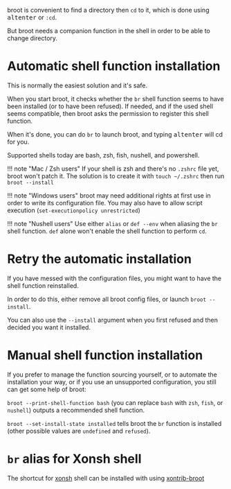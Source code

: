 
broot is convenient to find a directory then `cd` to it, which is done using <kbd>alt</kbd><kbd>enter</kbd> or `:cd`.

But broot needs a companion function in the shell in order to be able to change directory.

# Automatic shell function installation

This is normally the easiest solution and it's safe.

When you start broot, it checks whether the `br` shell function seems to have been installed (or to have been refused). If needed, and if the used shell seems compatible, then broot asks the permission to register this shell function.

When it's done, you can do `br` to launch broot, and typing <kbd>alt</kbd><kbd>enter</kbd> will cd for you.

Supported shells today are bash, zsh, fish, nushell, and powershell.

!!! note "Mac / Zsh users"
    If your shell is zsh and there's no `.zshrc` file yet, broot won't patch it. The solution is to create it with `touch ~/.zshrc` then run `broot --install`

!!! note "Windows users"
    broot may need additional rights at first use in order to write its configuration file. You may also have to allow script execution (`set-executionpolicy unrestricted`)

!!! note "Nushell users"
    Use either `alias` or `def --env` when aliasing the `br` shell function. `def` alone won't enable the shell function to perform `cd`.

# Retry the automatic installation

If you have messed with the configuration files, you might want to have the shell function reinstalled.

In order to do this, either remove all broot config files, or launch `broot --install`.

You can also use the `--install` argument when you first refused and then decided you want it installed.

# Manual shell function installation

If you prefer to manage the function sourcing yourself, or to automate the installation your way, or if you use an unsupported configuration, you still can get some help of broot:

`broot --print-shell-function bash` (you can replace `bash` with `zsh`, `fish`, or `nushell`) outputs a recommended shell function.

`broot --set-install-state installed` tells broot the `br` function is installed (other possible values are `undefined` and `refused`).

# `br` alias for Xonsh shell

The shortcut for [xonsh](https://xon.sh/) shell can be installed with using [xontrib-broot](https://github.com/jnoortheen/xontrib-broot)

